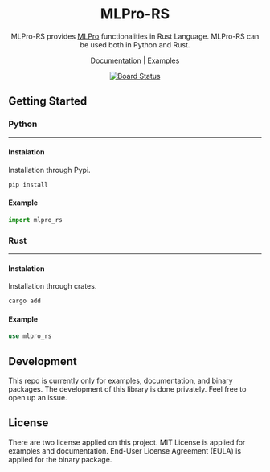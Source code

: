 <div align="center">

# MLPro-RS

MLPro-RS provides [MLPro](https://github.com/fhswf/MLPro) functionalities in Rust Language.  MLPro-RS can be used both in Python and Rust.

[Documentation](/docs) | [Examples](/examples)

[![Board Status](https://dev.azure.com/rdiprasetya/0f3d43f4-07c3-4697-98db-d20a27ee1a24/9968b292-38c6-492d-8aa7-d0661b97d5ca/_apis/work/boardbadge/98510532-84e6-4950-b7ba-4f532816e78d?columnOptions=1)](https://dev.azure.com/rdiprasetya/0f3d43f4-07c3-4697-98db-d20a27ee1a24/_boards/board/t/9968b292-38c6-492d-8aa7-d0661b97d5ca/Microsoft.RequirementCategory/)

</div>

## Getting Started

### Python

---

#### Instalation

Installation through Pypi.

```bash
pip install
```

#### Example

```python
import mlpro_rs
```

### Rust

---

#### Instalation

Installation through crates.

```bash
cargo add
```

#### Example

```rust
use mlpro_rs
```


## Development

This repo is currently only for examples, documentation, and binary packages. The development of this library is done privately. Feel free to open up an issue.

## License

There are two license applied on this project. MIT License is applied for examples and documentation. End-User License Agreement (EULA) is applied for the binary package.


